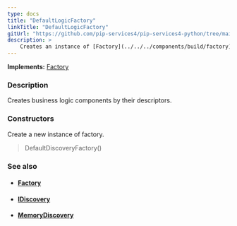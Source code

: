 ```yaml
---
type: docs
title: "DefaultLogicFactory"
linkTitle: "DefaultLogicFactory"
gitUrl: "https://github.com/pip-services4/pip-services4-python/tree/main/pip-services4-logic-python"
description: >
    Creates an instance of [Factory](../../../components/build/factory).
---
```


**Implements:** [Factory](../../../components/build/factory)

### Description

Creates business logic components by their descriptors.

### Constructors
Create a new instance of factory.

> DefaultDiscoveryFactory()


### See also 
- #### [Factory](../../../components/build/factory)
- #### [IDiscovery](../../../config/connect/idiscovery)
- #### [MemoryDiscovery](../../../config/connect/memory_discovery)
